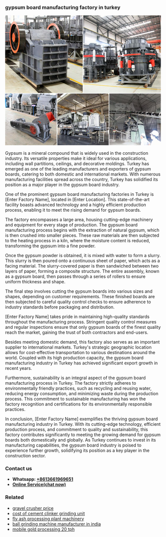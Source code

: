 <h3>gypsum board manufacturing factory in turkey</h3><img src='1708499584.jpg' alt=''><p>Gypsum is a mineral compound that is widely used in the construction industry. Its versatile properties make it ideal for various applications, including wall partitions, ceilings, and decorative moldings. Turkey has emerged as one of the leading manufacturers and exporters of gypsum boards, catering to both domestic and international markets. With numerous manufacturing facilities spread across the country, Turkey has solidified its position as a major player in the gypsum board industry.</p><p>One of the prominent gypsum board manufacturing factories in Turkey is [Enter Factory Name], located in [Enter Location]. This state-of-the-art facility boasts advanced technology and a highly efficient production process, enabling it to meet the rising demand for gypsum boards.</p><p>The factory encompasses a large area, housing cutting-edge machinery and equipment for every stage of production. The gypsum board manufacturing process begins with the extraction of natural gypsum, which is then crushed into smaller pieces. These raw materials are then subjected to the heating process in a kiln, where the moisture content is reduced, transforming the gypsum into a fine powder.</p><p>Once the gypsum powder is obtained, it is mixed with water to form a slurry. This slurry is then poured onto a continuous sheet of paper, which acts as a facing material. The slurry-covered paper is then sandwiched between two layers of paper, forming a composite structure. The entire assembly, known as a gypsum board, then passes through a series of rollers to ensure uniform thickness and shape.</p><p>The final step involves cutting the gypsum boards into various sizes and shapes, depending on customer requirements. These finished boards are then subjected to careful quality control checks to ensure adherence to industry standards before packaging and distribution.</p><p>[Enter Factory Name] takes pride in maintaining high-quality standards throughout the manufacturing process. Stringent quality control measures and regular inspections ensure that only gypsum boards of the finest quality reach the market, gaining the trust of both contractors and end-users.</p><p>Besides meeting domestic demand, this factory also serves as an important supplier to international markets. Turkey's strategic geographic location allows for cost-effective transportation to various destinations around the world. Coupled with its high production capacity, the gypsum board manufacturing industry in Turkey has achieved significant export growth in recent years.</p><p>Furthermore, sustainability is an integral aspect of the gypsum board manufacturing process in Turkey. The factory strictly adheres to environmentally friendly practices, such as recycling and reusing water, reducing energy consumption, and minimizing waste during the production process. This commitment to sustainable manufacturing has won the factory recognition and certifications for its environmentally responsible practices.</p><p>In conclusion, [Enter Factory Name] exemplifies the thriving gypsum board manufacturing industry in Turkey. With its cutting-edge technology, efficient production process, and commitment to quality and sustainability, this factory contributes significantly to meeting the growing demand for gypsum boards both domestically and globally. As Turkey continues to invest in its manufacturing capabilities, the gypsum board industry is poised to experience further growth, solidifying its position as a key player in the construction sector.</p><h3>Contact us</h3><ul><li><strong>Whatsapp:&nbsp;<a href="https://wa.me/8613661969651">+8613661969651</a></strong></li><li><a href="https://swt.shibang-china.com/?git&amp;zhl&amp;gypsum board manufacturing factory in turkey"><strong>Online Service(chat now)</strong></a></li></ul><h3>Related</h3><ul><li><a href='gravel crusher price.md'>gravel crusher price</a></li><li><a href='cost of cement clinker grinding unit.md'>cost of cement clinker grinding unit</a></li><li><a href='fly ash processing plant machinery.md'>fly ash processing plant machinery</a></li><li><a href='ball grinding machine manufacturer in india.md'>ball grinding machine manufacturer in india</a></li><li><a href='mobile gold processing 20 tph.md'>mobile gold processing 20 tph</a></li></ul>